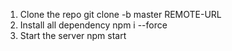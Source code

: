 1. Clone the repo
    git clone -b master REMOTE-URL
2. Install all dependency
    npm i --force
3. Start the server
    npm start